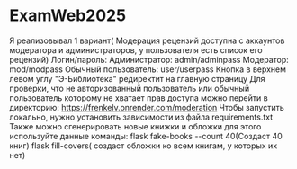 # ExamWeb2025
Я реализовывал 1 вариант( Модерация рецензий доступна с аккаунтов модератора и администраторов, у пользователя есть список его рецензий)
Логин/пароль:
Администратор: admin/adminpass
Модератор: mod/modpass
Обычный пользователь: user/userpass
Кнопка в верхнем левом углу "Э-Библиотека"  редиректит на главную страницу
Для проверки, что не авторизованный пользователь или обычный пользователь которому не хватает прав доступа можно перейти в директорию:
https://frenkelv.onrender.com/moderation
Чтобы запустить локально, нужно установить зависимости из файла requirements.txt
Также можно сгенерировать новые книжки и обложки для этого используйте данные команды: 
flask fake-books --count 40(Создаст 40 книг)
flask fill-covers( создаст обложки ко всем книгам, у которых их нет)
